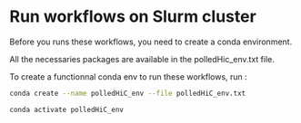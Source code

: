 # Run workflows on Slurm cluster

Before you runs these workflows, you need to create a conda environment.

All the necessaries packages are available in the polledHic_env.txt file.

To create a functionnal conda env to run these workflows, run :

```bash
conda create --name polledHiC_env --file polledHiC_env.txt

conda activate polledHiC_env
```

